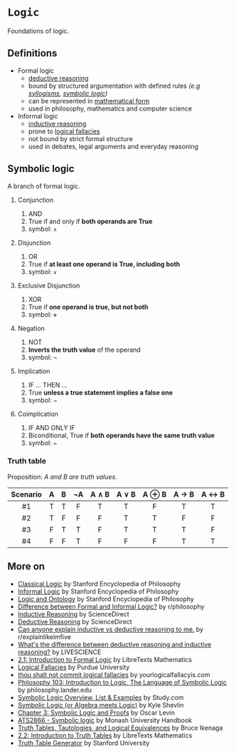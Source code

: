 # `Logic`

Foundations of logic.

## Definitions

* Formal logic
    * [deductive reasoning](#more-on)
    * bound by structured argumentation with defined rules *(e.g [syllogisms](https://thedecisionlab.com/reference-guide/philosophy/syllogism), [symbolic logic](https://www.merriam-webster.com/dictionary/symbolic%20logic))*
    * can be represented in [mathematical form](#more-on)
    * used in philosophy, mathematics and computer science
* Informal logic
    * [inductive reasoning](#more-on)
    * prone to [logical fallacies](#more-on)
    * not bound by strict formal structure 
    * used in debates, legal arguments and everyday reasoning  

## Symbolic logic 

A branch of formal logic.

1. Conjunction 
    1. AND
    2. True if and only if **both operands are True**
    3. symbol: `∧`
  
2. Disjunction 
    1. OR
    2. True if **at least one operand is True, including both**
    3. symbol: `∨`

3. Exclusive Disjunction
    1. XOR
    2. True if **one operand is true, but not both**
    3. symbol: `⊕`

4. Negation
    1. NOT
    2. **Inverts the truth value** of the operand
    3. symbol: `¬`

5. Implication
    1. IF ... THEN ...
    2. True **unless a true statement implies a false one**
    3. symbol: `→`

6. Coimplication 
    1. IF AND ONLY IF 
    2. Biconditional, True if **both operands have the same truth value**
    3. symbol: `↔`

### Truth table

Proposition: *A and B are truth values.*

| Scenario | A   | B   | ¬A  | A ∧ B | A ∨ B | A ⊕ B | A → B | A ↔ B |
| :---: | :---: | :---: | :---: | :---: | :---: | :---: | :---: | :---: |
| #1 | T   | T   | F   | T     | T     | F     | T     | T     |
| #2 | T   | F   | F   | F     | T     | T     | F     | F     |
| #3 | F   | T   | T   | F     | T     | T     | T     | F     |
| #4 | F   | F   | T   | F     | F     | F     | T     | T     |

## More on

* [Classical Logic](https://plato.stanford.edu/entries/logic-classical/) by Stanford Encyclopedia of Philosophy
* [Informal Logic](https://plato.stanford.edu/entries/logic-informal/) by Stanford Encyclopedia of Philosophy
* [Logic and Ontology](https://plato.stanford.edu/entries/logic-ontology/) by Stanford Encyclopedia of Philosophy
* [Difference between Formal and Informal Logic?](https://www.reddit.com/r/philosophy/comments/t4f5d/difference_between_formal_and_informal_logic/) by r/philosophy
* [Inductive Reasoning](https://www.sciencedirect.com/topics/neuroscience/inductive-reasoning) by ScienceDirect
* [Deductive Reasoning](https://www.sciencedirect.com/topics/psychology/deductive-reasoning) by ScienceDirect
* [Can anyone explain inductive vs deductive reasoning to me.](https://www.reddit.com/r/explainlikeimfive/comments/15gqb6s/eli5_can_anyone_explain_inductive_vs_deductive/) by r/explainlikeimfive
* [What's the difference between deductive reasoning and inductive reasoning?](https://www.livescience.com/21569-deduction-vs-induction.html) by LIVESCIENCE
* [2.1: Introduction to Formal Logic](https://math.libretexts.org/Courses/Prince_Georges_Community_College/MAT_1130_Mathematical_Ideas_Mirtova_Jones_(PGCC%3A_Fall_2022)/02%3A_Logic/2.01%3A_Introduction_to_Formal_Logic) by LibreTexts Mathematics
* [Logical Fallacies](https://owl.purdue.edu/owl/general_writing/academic_writing/logic_in_argumentative_writing/fallacies.html) by Purdue University
* [thou shalt not commit logical fallacies](https://yourlogicalfallacyis.com/) by yourlogicalfallacyis.com
* [Philosophy 103: Introduction to Logic, The Language of Symbolic Logic](https://philosophy.lander.edu/logic/symbolic.html) by philosophy.lander.edu 
* [Symbolic Logic Overview, List & Examples](https://study.com/academy/lesson/symbolic-logic-definition-examples.html) by Study.com
* [Symbolic Logic (or Algebra meets Logic)](https://kyleshevlin.com/symbolic-logic/) by Kyle Shevlin
* [Chapter 3: Symbolic Logic and Proofs](https://discrete.openmathbooks.org/dmoi3/ch_logic.html) by Oscar Levin
* [ATS2866 - Symbolic logic](https://handbook.monash.edu/2020/units/ATS2866) by Monash University Handbook
* [Truth Tables, Tautologies, and Logical Equivalences](https://sites.millersville.edu/bikenaga/math-proof/truth-tables/truth-tables.html) by Bruce Ikenaga
* [2.2: Introduction to Truth Tables](https://math.libretexts.org/Courses/Prince_Georges_Community_College/MAT_1130_Mathematical_Ideas_Mirtova_Jones_(PGCC%3A_Fall_2022)/02%3A_Logic/2.02%3A_Introduction_to_Truth_Tables) by LibreTexts Mathematics 
* [Truth Table Generator](https://web.stanford.edu/class/cs103/tools/truth-table-tool/) by Stanford University